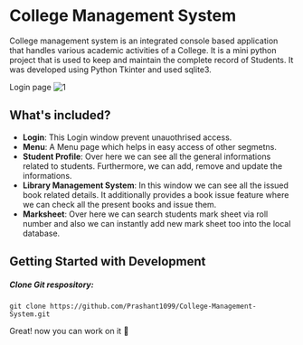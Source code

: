# College Management System
College management system is an integrated console based application that handles various academic activities of a College. It is a mini python project that is used to keep and maintain the complete record of Students. It was developed using Python Tkinter and used sqlite3.

Login page
![1](https://github.com/Indervirsingh22/College-Management-System/assets/111226508/45066655-a758-4966-a1ec-9fe08d7c9c93)

## What's included?

- __Login__: This Login window prevent unauothrised access.
- __Menu__: A Menu page which helps in easy access of other segmetns.
- __Student Profile__: Over here we can see all the general informations related to students. Furthermore, we can add, remove and update the informations.
- __Library Management System__: In this window we can see all the issued book related details. It additionally provides a book issue feature where we can check all the present books and issue them.
- __Marksheet__: Over here we can search students mark sheet via roll number and also we can instantly add new mark sheet too into the local database.


## Getting Started with Development


##### Clone Git respository:
```
git clone https://github.com/Prashant1099/College-Management-System.git
```
Great! now you can work on it :tada:
